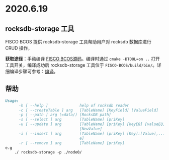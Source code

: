 # 2020.6.19

## rocksdb-storage 工具

FISCO BCOS 提供 rocksdb-storage 工具帮助用户对 rocksdb 数据库进行 CRUD 操作，

**获取途径**：手动编译 [FISCO BCOS源码](https://github.com/FISCO-BCOS/FISCO-BCOS)。编译时通过 `cmake -DTOOL=on ..` 打开工具开关，编译成功后 rocksdb-storage 工具位于 `FISCO-BCOS/build/bin/`。详细编译步骤可参考：[编译](https://fisco-bcos-documentation.readthedocs.io/zh_CN/latest/docs/manual/get_executable.html#id5)。

## 帮助

```markdown
Usage:
      -h [ --help ]              help of rocksdb reader
      -c [ --createTable ] arg   [TableName] [KeyField] [ValueField]
      -p [ --path ] arg (=data/) [RocksDB path]
      -s [ --select ] arg        [TableName] [priKey]
      -u [ --update ] arg        [TableName] [priKey] [keyEQ] [valueEQ] [Key] 
                                 [NewValue]
      -i [ --insert ] arg        [TableName] [priKey] [Key]:[Value],...,[Key]:[Valu
                                 e]
      -r [ --remove ] arg        [TableName] [priKey]
e.g
	./ rocksdb-storage -p ./node0/
```



